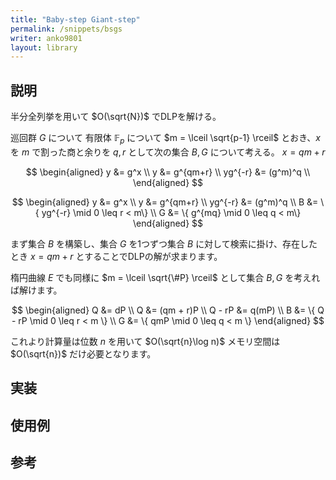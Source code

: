 ```yaml
---
title: "Baby-step Giant-step"
permalink: /snippets/bsgs
writer: anko9801
layout: library
---
```


## 説明

半分全列挙を用いて $O(\sqrt{N})$ でDLPを解ける。

巡回群 $G$ について
有限体 $\mathbb{F}_p$ について $m = \lceil \sqrt{p-1} \rceil$ とおき、$x$ を $m$ で割った商と余りを $q, r$ として次の集合 $B, G$ について考える。
$x = qm + r$

$$
\begin{aligned}
y &= g^x \\
y &= g^{qm+r} \\
yg^{-r} &= (g^m)^q \\
\end{aligned}
$$

$$
\begin{aligned}
y &= g^x \\
y &= g^{qm+r} \\
yg^{-r} &= (g^m)^q \\
B &= \{ yg^{-r} \mid 0 \leq r < m\} \\
G &= \{ g^{mq} \mid 0 \leq q < m\}
\end{aligned}
$$

まず集合 $B$ を構築し、集合 $G$ を1つずつ集合 $B$ に対して検索に掛け、存在したとき $x = qm + r$ とすることでDLPの解が求まります。

楕円曲線 $E$ でも同様に $m = \lceil \sqrt{\#P} \rceil$ として集合 $B, G$  を考えれば解けます。

$$
\begin{aligned}
Q &= dP \\
Q &= (qm + r)P \\
Q - rP &= q(mP) \\
B &= \{ Q - rP \mid 0 \leq r < m \} \\
G &= \{ qmP \mid 0 \leq q < m \}
\end{aligned}
$$

これより計算量は位数 $n$ を用いて $O(\sqrt{n}\log n)$ メモリ空間は $O(\sqrt{n})$ だけ必要となります。

## 実装

## 使用例

## 参考
